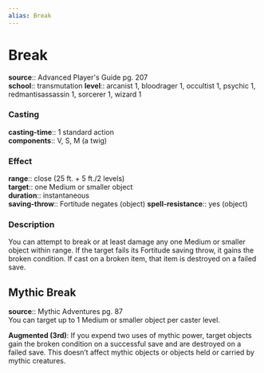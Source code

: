 ```yaml
---
alias: Break
---
```


# Break 

**source**:: Advanced Player's Guide pg. 207  
**school**:: transmutation
**level**:: arcanist 1, bloodrager 1, occultist 1, psychic 1, redmantisassassin 1, sorcerer 1, wizard 1

### Casting 

**casting-time**:: 1 standard action  
**components**:: V, S, M (a twig)

### Effect 

**range**:: close (25 ft. + 5 ft./2 levels)  
**target**:: one Medium or smaller object  
**duration**:: instantaneous  
**saving-throw**:: Fortitude negates (object)
**spell-resistance**:: yes (object)

### Description 

You can attempt to break or at least damage any one Medium or smaller object within range. If the target fails its Fortitude saving throw, it gains the broken condition. If cast on a broken item, that item is destroyed on a failed save.

## Mythic Break 

**source**:: Mythic Adventures pg. 87  
You can target up to 1 Medium or smaller object per caster level.  
  
**Augmented (3rd)**: If you expend two uses of mythic power, target objects gain the broken condition on a successful save and are destroyed on a failed save. This doesn’t affect mythic objects or objects held or carried by mythic creatures.

